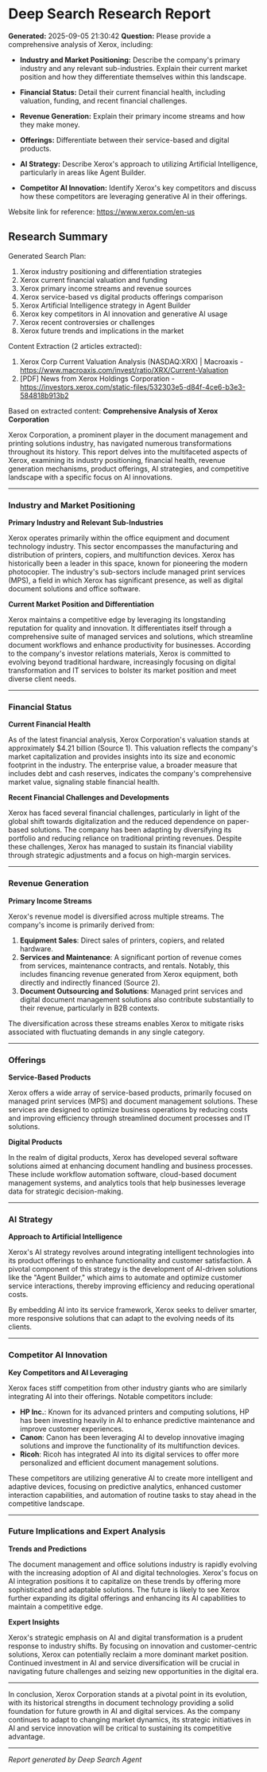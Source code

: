 # Deep Search Research Report

**Generated:** 2025-09-05 21:30:42
**Question:** Please provide a comprehensive analysis of Xerox, including:

* **Industry and Market Positioning:** Describe the company's primary industry and any relevant sub-industries. Explain their current market position and how they differentiate themselves within this landscape.

* **Financial Status:** Detail their current financial health, including valuation, funding, and recent financial challenges.

* **Revenue Generation:** Explain their primary income streams and how they make money.

* **Offerings:** Differentiate between their service-based and digital products.

* **AI Strategy:** Describe Xerox's approach to utilizing Artificial Intelligence, particularly in areas like Agent Builder.

* **Competitor AI Innovation:** Identify Xerox's key competitors and discuss how these competitors are leveraging generative AI in their offerings.

Website link for reference: https://www.xerox.com/en-us

## Research Summary


Generated Search Plan:
1. Xerox industry positioning and differentiation strategies
2. Xerox current financial valuation and funding
3. Xerox primary income streams and revenue sources
4. Xerox service-based vs digital products offerings comparison
5. Xerox Artificial Intelligence strategy in Agent Builder
6. Xerox key competitors in AI innovation and generative AI usage
7. Xerox recent controversies or challenges
8. Xerox future trends and implications in the market

Content Extraction (2 articles extracted):
1. Xerox Corp Current Valuation Analysis (NASDAQ:XRX) | Macroaxis - https://www.macroaxis.com/invest/ratio/XRX/Current-Valuation
2. [PDF] News from Xerox Holdings Corporation - https://investors.xerox.com/static-files/532303e5-d84f-4ce6-b3e3-584818b913b2

Based on extracted content:
**Comprehensive Analysis of Xerox Corporation**

Xerox Corporation, a prominent player in the document management and printing solutions industry, has navigated numerous transformations throughout its history. This report delves into the multifaceted aspects of Xerox, examining its industry positioning, financial health, revenue generation mechanisms, product offerings, AI strategies, and competitive landscape with a specific focus on AI innovations.

---

### Industry and Market Positioning

**Primary Industry and Relevant Sub-Industries**

Xerox operates primarily within the office equipment and document technology industry. This sector encompasses the manufacturing and distribution of printers, copiers, and multifunction devices. Xerox has historically been a leader in this space, known for pioneering the modern photocopier. The industry's sub-sectors include managed print services (MPS), a field in which Xerox has significant presence, as well as digital document solutions and office software.

**Current Market Position and Differentiation**

Xerox maintains a competitive edge by leveraging its longstanding reputation for quality and innovation. It differentiates itself through a comprehensive suite of managed services and solutions, which streamline document workflows and enhance productivity for businesses. According to the company's investor relations materials, Xerox is committed to evolving beyond traditional hardware, increasingly focusing on digital transformation and IT services to bolster its market position and meet diverse client needs.

---

### Financial Status

**Current Financial Health**

As of the latest financial analysis, Xerox Corporation's valuation stands at approximately $4.21 billion (Source 1). This valuation reflects the company's market capitalization and provides insights into its size and economic footprint in the industry. The enterprise value, a broader measure that includes debt and cash reserves, indicates the company's comprehensive market value, signaling stable financial health.

**Recent Financial Challenges and Developments**

Xerox has faced several financial challenges, particularly in light of the global shift towards digitalization and the reduced dependence on paper-based solutions. The company has been adapting by diversifying its portfolio and reducing reliance on traditional printing revenues. Despite these challenges, Xerox has managed to sustain its financial viability through strategic adjustments and a focus on high-margin services.

---

### Revenue Generation

**Primary Income Streams**

Xerox's revenue model is diversified across multiple streams. The company's income is primarily derived from:

1. **Equipment Sales**: Direct sales of printers, copiers, and related hardware.
2. **Services and Maintenance**: A significant portion of revenue comes from services, maintenance contracts, and rentals. Notably, this includes financing revenue generated from Xerox equipment, both directly and indirectly financed (Source 2).
3. **Document Outsourcing and Solutions**: Managed print services and digital document management solutions also contribute substantially to their revenue, particularly in B2B contexts.

The diversification across these streams enables Xerox to mitigate risks associated with fluctuating demands in any single category.

---

### Offerings

**Service-Based Products**

Xerox offers a wide array of service-based products, primarily focused on managed print services (MPS) and document management solutions. These services are designed to optimize business operations by reducing costs and improving efficiency through streamlined document processes and IT solutions.

**Digital Products**

In the realm of digital products, Xerox has developed several software solutions aimed at enhancing document handling and business processes. These include workflow automation software, cloud-based document management systems, and analytics tools that help businesses leverage data for strategic decision-making.

---

### AI Strategy

**Approach to Artificial Intelligence**

Xerox's AI strategy revolves around integrating intelligent technologies into its product offerings to enhance functionality and customer satisfaction. A pivotal component of this strategy is the development of AI-driven solutions like the "Agent Builder," which aims to automate and optimize customer service interactions, thereby improving efficiency and reducing operational costs.

By embedding AI into its service framework, Xerox seeks to deliver smarter, more responsive solutions that can adapt to the evolving needs of its clients.

---

### Competitor AI Innovation

**Key Competitors and AI Leveraging**

Xerox faces stiff competition from other industry giants who are similarly integrating AI into their offerings. Notable competitors include:

- **HP Inc.**: Known for its advanced printers and computing solutions, HP has been investing heavily in AI to enhance predictive maintenance and improve customer experiences.
- **Canon**: Canon has been leveraging AI to develop innovative imaging solutions and improve the functionality of its multifunction devices.
- **Ricoh**: Ricoh has integrated AI into its digital services to offer more personalized and efficient document management solutions.

These competitors are utilizing generative AI to create more intelligent and adaptive devices, focusing on predictive analytics, enhanced customer interaction capabilities, and automation of routine tasks to stay ahead in the competitive landscape.

---

### Future Implications and Expert Analysis

**Trends and Predictions**

The document management and office solutions industry is rapidly evolving with the increasing adoption of AI and digital technologies. Xerox's focus on AI integration positions it to capitalize on these trends by offering more sophisticated and adaptable solutions. The future is likely to see Xerox further expanding its digital offerings and enhancing its AI capabilities to maintain a competitive edge.

**Expert Insights**

Xerox's strategic emphasis on AI and digital transformation is a prudent response to industry shifts. By focusing on innovation and customer-centric solutions, Xerox can potentially reclaim a more dominant market position. Continued investment in AI and service diversification will be crucial in navigating future challenges and seizing new opportunities in the digital era.

---

In conclusion, Xerox Corporation stands at a pivotal point in its evolution, with its historical strengths in document technology providing a solid foundation for future growth in AI and digital services. As the company continues to adapt to changing market dynamics, its strategic initiatives in AI and service innovation will be critical to sustaining its competitive advantage.

---
*Report generated by Deep Search Agent*
